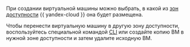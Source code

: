 При создании виртуальной машины можно выбрать, в какой из [зон доступности](../../overview/concepts/geo-scope.md) {{ yandex-cloud }} она будет размещена.

Чтобы перенести виртуальную машину в другую зону доступности, воспользуйтесь специальной командой [CLI](../../cli/cli-ref/managed-services/compute/instance/relocate.md) или создайте копию ВМ в нужной зоне доступности и затем удалите исходную ВМ.